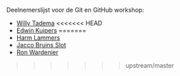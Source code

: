 Deelnemerslijst voor de Git en GitHub workshop:
* [Willy Tadema](deelnemers/willy-tadema.md)
<<<<<<< HEAD
* [Edwin Kuipers](deelnemers/edwinkuipers.md)
=======
* [Harm Lammers](deelnemers/harm-lammers.md)
* [Jacco Bruins Slot](deelnemers/jacco.md)
* [Ron Wardenier](deelnemers/ron-wardenier.md)
>>>>>>> upstream/master

